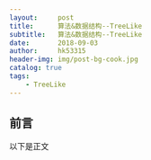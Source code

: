 ```yaml
---
layout:     post
title:      算法&数据结构--TreeLike
subtitle:   算法&数据结构--TreeLike
date:       2018-09-03
author:     hk53315
header-img: img/post-bg-cook.jpg
catalog: true
tags:
    - TreeLike
---
```


## 前言

以下是正文

